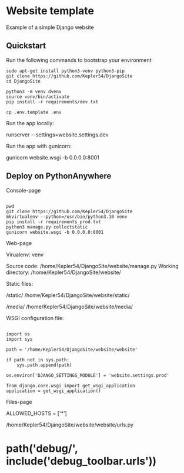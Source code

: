 # Website template

Example of a simple Django website

## Quickstart

Run the following commands to bootstrap your environment

```console
sudo apt-get install python3-venv python3-pip
git clone https://github.com/Kepler54/DjangoSite
cd DjangoSite

python3 -m venv dvenv
source venv/bin/activate
pip install -r requirements/dev.txt

cp .env.template .env
```

Run the app locally:

runserver --settings=website.settings.dev

Run the app with gunicorn:

gunicorn website.wsgi -b 0.0.0.0:8001

## Deploy on PythonAnywhere

Console-page

```console

pwd
git clone https://github.com/Kepler54/DjangoSite
mkvirtualenv --python=/usr/bin/python3.10 venv
pip install -r requirements_prod.txt
python3 manage.py collectstatic
gunicorn website.wsgi -b 0.0.0.0:8001

```

Web-page

Virualenv: venv

Source code: /home/Kepler54/DjangoSite/website/manage.py
Working directory: /home/Kepler54/DjangoSite/website/

Static files:

/static/
/home/Kepler54/DjangoSite/website/static/

/media/
/home/Kepler54/DjangoSite/website/media/

WSGI configuration file:

```code

import os
import sys

path = '/home/Kepler54/DjangoSite/website/website'

if path not in sys.path:
    sys.path.append(path)

os.environ['DJANGO_SETTINGS_MODULE'] = 'website.settings.prod'

from django.core.wsgi import get_wsgi_application
application = get_wsgi_application()

```

Files-page

ALLOWED_HOSTS = ['*']

/home/Kepler54/DjangoSite/website/website/urls.py
# path('__debug__/', include('debug_toolbar.urls'))
